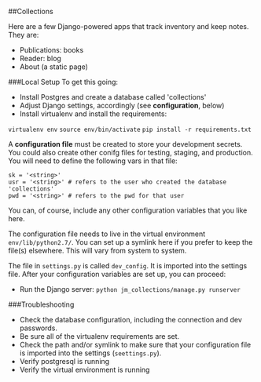 ##Collections

Here are a few Django-powered apps that track inventory and keep notes.
They are:

* Publications: books
* Reader: blog
* About (a static page)

###Local Setup
To get this going:
* Install Postgres and create a database called 'collections'
* Adjust Django settings, accordingly (see **configuration**, below)
* Install virtualenv and install the requirements:

`virtualenv env`
`source env/bin/activate`
`pip install -r requirements.txt`

A **configuration file** must be created to store your development secrets. You could also create other conifg files for testing, staging, and production. You will need to define the following vars in that file:

```
sk = '<string>'
usr = '<string>' # refers to the user who created the database 'collections'
pwd = '<string>' # refers to the pwd for that user
```

You can, of course, include any other configuration variables that you like here.

The configuration file needs to live in the virtual environment `env/lib/python2.7/`. You can set up a symlink here if you prefer to keep the file(s) elsewhere. This will vary from system to system.

The file in `settings.py` is called `dev_config`. It is imported into the settings file. After your configuration variables are set up, you can proceed:

* Run the Django server:
`python jm_collections/manage.py runserver`

###Troubleshooting
* Check the database configuration, including the connection and dev passwords. 
* Be sure all of the virtualenv requirements are set.
* Check the path and/or symlink to make sure that your configuration file is imported into the settings (`seettings.py`).
* Verify postgresql is running
* Verify the virtual environment is running
